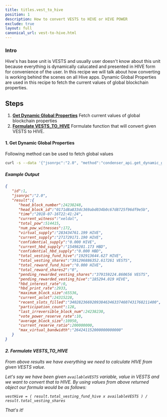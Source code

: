 ```yaml
---
title: titles.vest_to_hive
position: 1
description: How to convert VESTS to HIVE or HIVE POWER
exclude: true
layout: full
canonical_url: vest-to-hive.html
---
```


### Intro

Hive's has base unit is VESTS and usually user doesn't know about this unit because everything is dynamically calucated and presented in HIVE form for convenience of the user. In this recipe we will talk about how converting is working behind the scenes on all Hive apps. Dynamic Global Properties are used in this recipe to fetch the current values of global blockchain properties.

## Steps

1. [**Get Dynamic Global Properties**](#get-global) Fetch current values of global blockchain properties
1. [**Formulate VESTS_TO_HIVE**](#formula) Formulate function that will convert given VESTS to HIVE.    


#### 1. Get Dynamic Global Properties <a name="get-global"></a>

Following method can be used to fetch global values

```bash
curl -s --data '{"jsonrpc":"2.0", "method":"condenser_api.get_dynamic_global_properties", "params":[], "id":1}' https://api.hive.blog
```

##### Example Output<a style="float: right" href="#steps"><i class="fas fa-chevron-up fa-sm" /></a>

```json
{
   "id":1,
   "jsonrpc":"2.0",
   "result":{
      "head_block_number":24238248,
      "head_block_id":"0171d8a833dc369abd034b0c67d8725f96df9e5b",
      "time":"2018-07-16T22:41:24",
      "current_witness":"xeldal",
      "total_pow":514415,
      "num_pow_witnesses":172,
      "virtual_supply":"283434761.199 HIVE",
      "current_supply":"271729171.190 HIVE",
      "confidential_supply":"0.000 HIVE",
      "current_hbd_supply":"15498201.173 HBD",
      "confidential_hbd_supply":"0.000 HBD",
      "total_vesting_fund_hive":"192913644.627 HIVE",
      "total_vesting_shares":"391296886352.617261 VESTS",
      "total_reward_fund_hive":"0.000 HIVE",
      "total_reward_shares2":"0",
      "pending_rewarded_vesting_shares":"379159224.860656 VESTS",
      "pending_rewarded_vesting_hive":"185294.019 HIVE",
      "hbd_interest_rate":0,
      "hbd_print_rate":2933,
      "maximum_block_size":65536,
      "current_aslot":24315228,
      "recent_slots_filled":"340282366920938463463374607431768211400",
      "participation_count":128,
      "last_irreversible_block_num":24238230,
      "vote_power_reserve_rate":10,
      "average_block_size":10950,
      "current_reserve_ratio":200000000,
      "max_virtual_bandwidth":"264241152000000000000"
   }
}
```

#### 2. Formulate VESTS_TO_HIVE <a name="formula"></a><a style="float: right" href="#steps"><i class="fas fa-chevron-up fa-sm" /></a>

From above results we have everything we need to calculate HIVE from given VESTS value.

Let's say we have been given `availableVESTS` variable, value in VESTS and we want to convert that to HIVE. By using values from above returned object our formula would be as follows:

```
vestHive = ( result.total_vesting_fund_hive x availableVESTS ) / result.total_vesting_shares
```

That's it!
